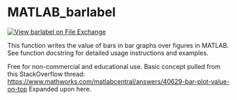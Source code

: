 # MATLAB_barlabel
[![View barlabel on File Exchange](https://www.mathworks.com/matlabcentral/images/matlab-file-exchange.svg)](https://www.mathworks.com/matlabcentral/fileexchange/72234-barlabel)

This function writes the value of bars in bar graphs over figures in MATLAB.
See function docstring for detailed usage instructions and examples.

Free for non-commercial and educational use.
Basic concept pulled from this StackOverflow thread: https://www.mathworks.com/matlabcentral/answers/40629-bar-plot-value-on-top
Expanded upon here.
